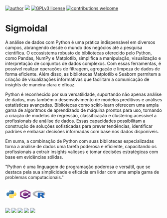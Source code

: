 [![author](https://img.shields.io/badge/author-JhonnyLimachiChoque.-red.svg)](https://www.linkedin.com/in/jhonny-limachi-choque-md-mph-mhr-697bb5256/) [![](https://img.shields.io/badge/python-3.7+-blue.svg)](https://www.python.org/downloads/release/python-365/) [![GPLv3 license](https://img.shields.io/badge/License-GPLv3-blue.svg)](http://perso.crans.org/besson/LICENSE.html) [![contributions welcome](https://img.shields.io/badge/contributions-welcome-brightgreen.svg?style=flat)](https://github.com/carlosfab/data_science/issues)


# Sigmoidal 


A análise de dados com Python é uma prática indispensável em diversos campos, abrangendo desde o mundo dos negócios até a pesquisa científica. O ecossistema robusto de bibliotecas oferecido pelo Python, como Pandas, NumPy e Matplotlib, simplifica a manipulação, visualização e interpretação de conjuntos de dados complexos. Com essas ferramentas, é possível realizar operações de filtragem, agregação e limpeza de dados de forma eficiente. Além disso, as bibliotecas Matplotlib e Seaborn permitem a criação de visualizações informativas que facilitam a comunicação de insights de maneira clara e eficaz.

Python é reconhecido por sua versatilidade, suportando não apenas análise de dados, mas também o desenvolvimento de modelos preditivos e análises estatísticas avançadas. Bibliotecas como scikit-learn oferecem uma ampla gama de algoritmos de aprendizado de máquina prontos para uso, tornando a criação de modelos de regressão, classificação e clustering acessível a profissionais de análise de dados. Essas capacidades possibilitam a construção de soluções sofisticadas para prever tendências, identificar padrões e embasar decisões informadas com base nos dados disponíveis.

Em suma, a combinação de Python com suas bibliotecas especializadas torna a análise de dados uma tarefa poderosa e eficiente, capacitando os profissionais a extrair insights valiosos e tomar decisões estratégicas com base em evidências sólidas.

"Python é uma linguagem de programação poderosa e versátil, que se destaca pela sua simplicidade e eficácia em lidar com uma ampla gama de problemas computacionais."


<div style="display: inline_block"><br>

  <img align="center" alt="Jhonny-Python" height="30" width="40" src="https://raw.githubusercontent.com/devicons/devicon/master/icons/python/python-original.svg">
  <img align="center" alt="Jhonny-Csharp" height="30" width="40" src="https://raw.githubusercontent.com/devicons/devicon/master/icons/csharp/csharp-original.svg">
  <img align="center" alt="R-Icon" height="30" width="40" src="https://raw.githubusercontent.com/devicons/devicon/master/icons/r/r-original.svg">
  

  
</div>

  ##
 
<div> 
  <a href="https://www.instagram.com/jhonny.limachi.md/"><img src="https://img.shields.io/badge/-Instagram-%23E4405F?style=for-the-badge&logo=instagram&logoColor=white" target="_blank"></a>
 	<a href="https://scholar.google.es/citations?user=kDWFv9cAAAAJ&hl=es&oi=ao"><img src="https://img.shields.io/badge/Google%20Acad%C3%A9mico-4285F4?style=for-the-badge&logo=google-scholar&logoColor=white" target="_blank"></a>
 <a href="https://twitter.com/JhonnyWils68181"><img src="https://img.shields.io/badge/Twitter-1DA1F2?style=for-the-badge&logo=twitter&logoColor=white" target="_blank"></a> 
  <a href = "https://mail.google.com/mail/u/0/#inbox"><img src="https://img.shields.io/badge/-Gmail-%23333?style=for-the-badge&logo=gmail&logoColor=white" target="_blank"></a>
  <a href="https://www.linkedin.com/in/jhonny-limachi-choque-md-mph-mhr-697bb5256/" target="_blank"><img src="https://img.shields.io/badge/-LinkedIn-%230077B5?style=for-the-badge&logo=linkedin&logoColor=white" target="_blank"></a> 
  
</div>
